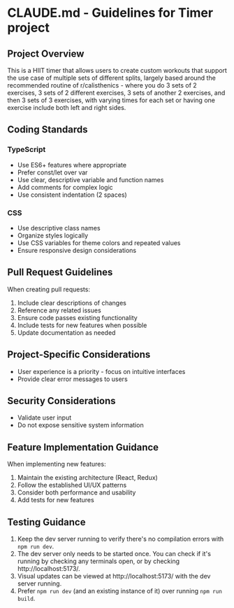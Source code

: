 # CLAUDE.md - Guidelines for Timer project

## Project Overview

This is a HIIT timer that allows users to create custom workouts that support
the use case of multiple sets of different splits, largely based around the
recommended routine of r/calisthenics - where you do 3 sets of 2 exercises, 3
sets of 2 different exercises, 3 sets of another 2 exercises, and then 3 sets of
3 exercises, with varying times for each set or having one exercise include both
left and right sides.

## Coding Standards

### TypeScript

-   Use ES6+ features where appropriate
-   Prefer const/let over var
-   Use clear, descriptive variable and function names
-   Add comments for complex logic
-   Use consistent indentation (2 spaces)

### CSS

-   Use descriptive class names
-   Organize styles logically
-   Use CSS variables for theme colors and repeated values
-   Ensure responsive design considerations

## Pull Request Guidelines

When creating pull requests:

1. Include clear descriptions of changes
2. Reference any related issues
3. Ensure code passes existing functionality
4. Include tests for new features when possible
5. Update documentation as needed

## Project-Specific Considerations

-   User experience is a priority - focus on intuitive interfaces
-   Provide clear error messages to users

## Security Considerations

-   Validate user input
-   Do not expose sensitive system information

## Feature Implementation Guidance

When implementing new features:

1. Maintain the existing architecture (React, Redux)
2. Follow the established UI/UX patterns
3. Consider both performance and usability
4. Add tests for new features

## Testing Guidance

1. Keep the dev server running to verify there's no compilation errors with
   `npm run dev`.
2. The dev server only needs to be started once. You can check if it's running
   by checking any terminals open, or by checking http://localhost:5173/.
3. Visual updates can be viewed at http://localhost:5173/ with the dev server
   running.
4. Prefer `npm run dev` (and an existing instance of it) over running
   `npm run build`.
